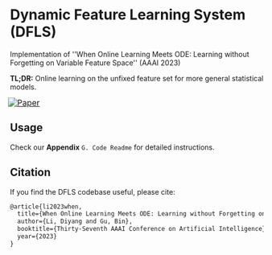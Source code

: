 # Dynamic Feature Learning System (DFLS)
Implementation of ''When Online Learning Meets ODE: Learning without Forgetting on Variable Feature Space'' (AAAI 2023)

**TL;DR:** Online learning on the unfixed feature set for more general statistical models.

<a href="https://diyang-lee.github.io/files/when-online-meets-ODE-learning-without.pdf"><img src="https://img.shields.io/badge/-Full%20Paper-informational?logo=gitbook&logoColor=white" alt="Paper" style='transform:scale(1.15)'></a>

## Usage 
Check our **Appendix** `G. Code Readme` for detailed instructions. 

## Citation
If you find the DFLS codebase useful, please cite:
```tex
@article{li2023when,
  title={When Online Learning Meets ODE: Learning without Forgetting on Variable Feature Space},
  author={Li, Diyang and Gu, Bin},
  booktitle={Thirty-Seventh AAAI Conference on Artificial Intelligence},
  year={2023}
}
```
